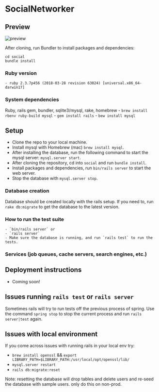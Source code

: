 # SocialNetworker

## Preview

![preview](.github/preview.gif)

After cloning, run Bundler to install packages and dependencies:

```
cd social
bundle install
```

### Ruby version
	- ruby 2.3.7p456 (2018-03-28 revision 63024) [universal.x86_64-darwin17]

### System dependencies
Ruby, rails gem, bundler, sqlite3/mysql, rake, homebrew
	- `brew install rbenv ruby-build mysql`
	- `gem install rails`
	- `bew install mysql`

## Setup

- Clone the repo to your local machine.  
- Install mysql with Homebrew (mac) `brew install mysql`.  
- After installing the database, run the following command to start the mysql server: `mysql.server start`.  
- After cloning the repository, cd into `social` and run `bundle install`.  
- Install packages and dependencies, run `bin/rails server` to start the web server.  
- Stop the database with `mysql.server stop`.  

### Database creation

Database should be created locally with the rails setup. If you need to, run `rake db:migrate` to get the database to the latest version.


### How to run the test suite

	- `bin/rails server` or
	- `rails server`
	- Make sure the database is running, and run `rails test` to run the tests.

### Services (job queues, cache servers, search engines, etc.)

## Deployment instructions

- Coming soon!

## Issues running `rails test` or `rails server`

Sometimes rails will try to run tests off the previous process of spring. Use the command `spring stop` to stop the current process and run `rails server|test` again.

## Issues with local environment

If you come across issues with running rails in your local env try:
- `brew install openssl` && `export LIBRARY_PATH=$LIBRARY_PATH:/usr/local/opt/openssl/lib/`
- `mysql.server restart`
- `rails db:migrate:reset`

Note: resetting the database will drop tables and delete users and re-seed the database with sample users. only do this on non-prod.

